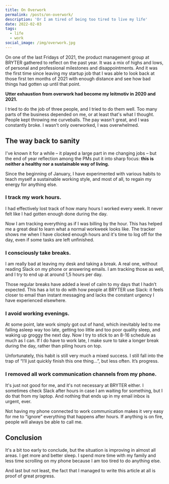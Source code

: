 ```yaml
---
title: On Overwork
permalink: /posts/on-overwork/
description: 'Or I am tired of being too tired to live my life'
date: 2022-02-03
tags:
  - life
  - work
social_image: /img/overwork.jpg
---
```


On one of the last Fridays of 2021, the product management group at BRYTER gathered to reflect on the past year. It was a mix of highs and lows, of personal and professional milestones and disappointments. And it was the first time since leaving my startup job that I was able to look back at those first ten months of 2021 with enough distance and see how bad things had gotten up until that point.

**Utter exhaustion from overwork had become my leitmotiv in 2020 and 2021.**

I tried to do the job of three people, and I tried to do them well. Too many parts of the business depended on me, or at least that's what I thought. People kept throwing me curveballs. The pay wasn't great, and I was constantly broke. I wasn't only overworked, I was overwhelmed.

## The way back to sanity

I've known it for a while – it played a large part in me changing jobs – but the end of year reflection among the PMs put it into sharp focus: **this is neither a healthy nor a sustainable way of living.**

Since the beginning of January, I have experimented with various habits to teach myself a sustainable working style, and most of all, to regain my energy for anything else.

### I track my work hours.

I had effectively lost track of how many hours I worked every week. It never felt like I had gotten enough done during the day.

Now I am tracking everything as if I was billing by the hour. This has helped me a great deal to learn what a normal workweek looks like. The tracker shows me when I have clocked enough hours and it's time to log off for the day, even if some tasks are left unfinished.

### I consciously take breaks.

I am really bad at leaving my desk and taking a break. A real one, without reading Slack on my phone or answering emails. I am tracking those as well, and I try to end up at around 1,5 hours per day.

Those regular breaks have added a level of calm to my days that I hadn’t expected. This has a lot to do with how people at BRYTER use Slack: it feels closer to email than instant messaging and lacks the constant urgency I have experienced elsewhere.

### I avoid working evenings.

At some point, late work simply got out of hand, which inevitably led to me falling asleep way too late, getting too little and too poor quality sleep, and waking up groggy the next day. Now I try to stick to an 8-16 schedule as much as I can. If I do have to work late, I make sure to take a longer break during the day, rather than piling hours on top.

Unfortunately, this habit is still very much a mixed success. I still fall into the trap of “I’ll just quickly finish this one thing…”, but less often. It’s progress.

### I removed all work communication channels from my phone.

It's just not good for me, and it's not necessary at BRYTER either. I sometimes check Slack after hours in case I am waiting for something, but I do that from my laptop. And nothing that ends up in my email inbox is urgent, ever.

Not having my phone connected to work communication makes it very easy for me to “ignore” everything that happens after hours. If anything is on fire, people will always be able to call me.


## Conclusion

It's a bit too early to conclude, but the situation is improving in almost all areas. I get more and better sleep. I spend more time with my family and less time scrolling on my phone because I am too tired to do anything else.

And last but not least, the fact that I managed to write this article at all is proof of great progress.


